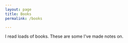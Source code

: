 ```yaml
---
layout: page
title: Books
permalink: /books

---
```

I read loads of books. These are some I've made notes on.

